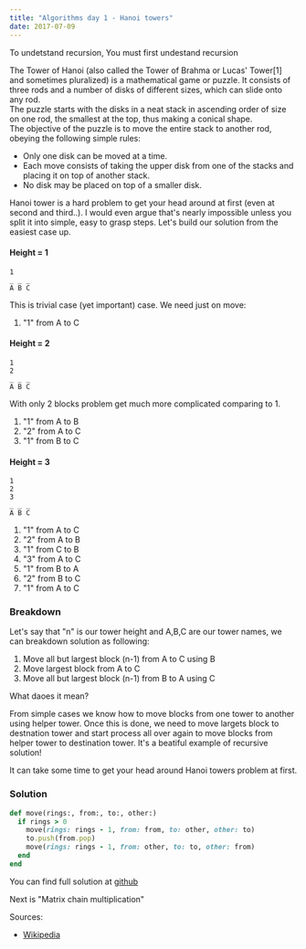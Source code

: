 ```yaml
---
title: "Algorithms day 1 - Hanoi towers"
date: 2017-07-09
---
```


To undetstand recursion, You must first undestand recursion

>
The Tower of Hanoi (also called the Tower of Brahma or Lucas' Tower[1] and sometimes pluralized) is a mathematical game or puzzle. It consists of three rods and a number of disks of different sizes, which can slide onto any rod.  
The puzzle starts with the disks in a neat stack in ascending order of size on one rod, the smallest at the top, thus making a conical shape.  
The objective of the puzzle is to move the entire stack to another rod, obeying the following simple rules:
- Only one disk can be moved at a time.
- Each move consists of taking the upper disk from one of the stacks and placing it on top of another stack.
- No disk may be placed on top of a smaller disk.

Hanoi tower is a hard problem to get your head around at first (even at second and third..).
I would even argue that's nearly impossible unless you split it into simple, easy to grasp steps.
Let's build our solution from the easiest case up.

#### Height = 1

```
1
_ _ _
A B C
```

This is trivial case (yet important) case. We need just on move:
1. "1" from A to C

#### Height = 2

```
1
2
_ _ _
A B C
```

With only 2 blocks problem get much more complicated comparing to 1.
1. "1" from A to B
2. "2" from A to C
3. "1" from B to C

#### Height = 3

```
1
2
3
_ _ _
A B C
```

1. "1" from A to C
2. "2" from A to B
3. "1" from C to B
4. "3" from A to C
5. "1" from B to A
6. "2" from B to C
7. "1" from A to C

### Breakdown

Let's say that "n" is our tower height and  A,B,C are our tower names, we can breakdown solution as following:
1. Move all but largest block (n-1) from A to C using B
2. Move largest block from A to C
3. Move all but largest block (n-1) from B to A using C

What daoes it mean?

From simple cases we know how to move blocks from one tower to another using helper tower.
Once this is done, we need to move largets block to destnation tower and start process all over again to move blocks from helper tower to destination tower.
It's a beatiful example of recursive solution!

It can take some time to get your head around Hanoi towers problem at first.

### Solution

```ruby
def move(rings:, from:, to:, other:)
  if rings > 0
    move(rings: rings - 1, from: from, to: other, other: to)
    to.push(from.pop)
    move(rings: rings - 1, from: other, to: to, other: from)
  end
end

```

You can find full solution at [github][code]

Next is "Matrix chain multiplication"

Sources:
- [Wikipedia][wiki]

[wiki]: https://en.wikipedia.org/wiki/Tower_of_Hanoi
[code]: https://github.com/pasierb/100_days_of_algorithms/tree/master/day_01_hanoi_tower